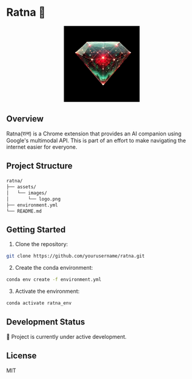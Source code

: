 # Ratna 🔮

<div align="center">
  <img src="assets/images/logo.png" alt="Ratna Logo" width="200"/>
</div>

## Overview

Ratna(रत्न) is a Chrome extension that provides an AI companion using Google's multimodal API. This is part of an effort to make navigating the internet easier for everyone.

## Project Structure

```
ratna/
├── assets/
│   └── images/
│       └── logo.png
├── environment.yml
└── README.md
```

## Getting Started

1. Clone the repository:
```bash
git clone https://github.com/yourusername/ratna.git
```

2. Create the conda environment:
```bash
conda env create -f environment.yml
```

3. Activate the environment:
```bash
conda activate ratna_env
```

## Development Status

🚧 Project is currently under active development.

## License

MIT